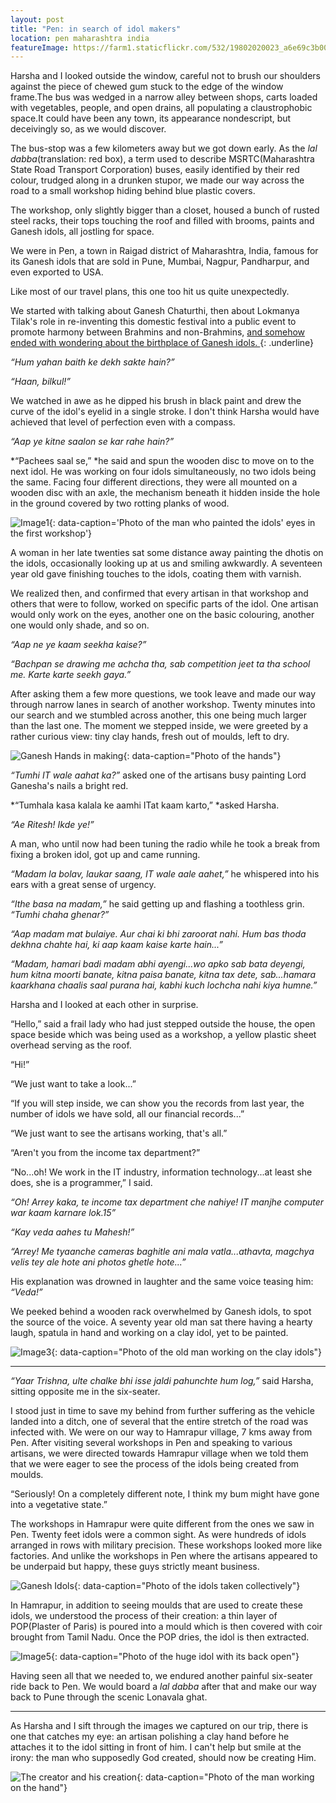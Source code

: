 ```yaml
---
layout: post
title: "Pen: in search of idol makers"
location: pen maharashtra india
featureImage: https://farm1.staticflickr.com/532/19802020023_a6e69c3b00_c.jpg
---
```


Harsha and I looked outside the window, careful not to brush our shoulders against the piece of chewed gum stuck to the edge of the window frame.The bus was wedged in a narrow alley between shops, carts loaded with vegetables, people, and open drains, all populating a claustrophobic space.It could have been any town, its appearance nondescript, but deceivingly so, as we would discover. 

The bus-stop was a few kilometers away but we got down early. As the *lal dabba*(translation: red box), a term used to describe MSRTC(Maharashtra State Road Transport Corporation) buses, easily identified by their red colour, trudged along in a drunken stupor, we made our way across the road to a small workshop hiding behind blue plastic covers. 

The workshop, only slightly bigger than a closet, housed a bunch of rusted steel racks, their tops touching the roof and filled with brooms, paints and Ganesh idols, all jostling for space.  

We were in Pen, a town in Raigad district of Maharashtra, India, famous for its Ganesh idols that are sold in Pune, Mumbai, Nagpur, Pandharpur, and even exported to USA.
	
Like most of our travel plans, this one too hit us quite unexpectedly.

We started with talking about Ganesh Chaturthi, then about Lokmanya Tilak's role in re-inventing this domestic festival into a public event to promote harmony between Brahmins and non-Brahmins, [and somehow ended with wondering about the birthplace of Ganesh idols. ](https://en.wikipedia.org/wiki/Ganesh_Chaturthi#History]){: .underline} 

*<span title="Can we sit here and watch while you work?">“Hum yahan baith ke dekh sakte hain?”</span>*

*<span title="Yes, sure!">“Haan, bilkul!”</span>*

We watched in awe as he dipped his brush in black paint and drew the curve of the idol's eyelid in a single stroke. I don't think Harsha would have achieved that level of perfection even with a compass.  
	
*<span title="How many years have you been doing this for?">“Aap ye kitne saalon se kar rahe hain?”</span>*

*<span title="For 25 years">“Pachees saal se,” </span>*he said and spun the wooden disc to move on to the next idol. He was working on four idols simultaneously, no two idols being the same. Facing four different directions, they were all mounted on a wooden disc with an axle, the mechanism beneath it hidden inside the hole in the ground covered by two rotting planks of wood. 

![Image1](http://placehold.it/1250x1050){: data-caption='Photo of the man who painted the idols' eyes in the first workshop'}

A woman in her late twenties sat some distance away painting the dhotis on the idols, occasionally looking up at us and smiling awkwardly. A 	seventeen year old gave finishing touches to the idols, coating them with varnish. 

We realized then, and confirmed that every artisan in that workshop and others that were to follow, worked on specific parts of the idol. One artisan would only work on the eyes, another one on the basic colouring, another one would only shade, and so on.  

*<span title="How did you learn to do this?">“Aap ne ye kaam seekha kaise?”</span>*

*<span title="I have been good at drawing right from my childhood days, used to win all competitions in school. I got a hang of it once I started working.">“Bachpan se drawing me achcha tha, sab competition jeet ta tha school me. Karte karte seekh gaya.”</span>*
	
After asking them a few more questions, we took leave and made our way through narrow lanes in search of another workshop. Twenty minutes into our search and we stumbled across another, this one being much larger than the last one. The moment we stepped inside, we were greeted by a rather curious view: tiny clay hands, fresh out of moulds, left to dry.  

![Ganesh Hands in making](https://farm1.staticflickr.com/556/19799579713_dfb34c7199_c.jpg){: data-caption="Photo of the hands"}

*<span title="Are you from IT?">“Tumhi IT wale aahat ka?”</span>* asked one of the artisans busy painting Lord Ganesha's nails a bright red.  

*<span title="How do you know that we work in IT??">“Tumhala kasa kalala ke aamhi ITat kaam karto,” </span>*asked Harsha.  	

*<span title="Ritesh! Come here!">“Ae Ritesh! Ikde ye!”</span>*

A man, who until now had been tuning the radio while he took a break from fixing a broken idol, got up and came running. 

*<span title="Tell madam to come soon, the IT people have come.">“Madam la bolav, laukar saang, IT wale aale aahet,”</span>* he whispered into his ears with a great sense of urgency.

*<span title="Why don't you sit here madam?">“Ithe basa na madam,”</span>* he said getting up and flashing a toothless grin. *<span title="Will you like to have some tea?">“Tumhi chaha ghenar?”</span>*

*<span title="Please don't call us madam. And there is no need to get tea either. We just want to see how you work...">“Aap madam mat bulaiye. Aur chai ki bhi zaroorat nahi. Hum bas thoda dekhna chahte hai, ki aap kaam kaise karte hain...” </span>*

*<span title="Madam, our madam (boss) will come in some time...she will tell you everything, how many idols we make, how much money we make, how much taxes we pay, everything...our workshop is forty years old, we don't do anything illegal.">“Madam, hamari badi madam abhi ayengi...wo apko sab bata deyengi, hum kitna moorti banate, kitna paisa banate, kitna tax dete, sab...hamara kaarkhana chaalis saal purana hai, kabhi kuch lochcha nahi kiya humne.”</span>*
	
Harsha and I looked at each other in surprise. 

“Hello,” said a frail lady who had just stepped outside the house, the open space beside which was being used as a workshop, a yellow plastic sheet overhead serving as the roof.  

“Hi!”

“We just want to take a look...”

“If you will step inside, we can show you the records from last year, the number of idols we have sold, all our financial records...”

“We just want to see the artisans working, that's all.”

“Aren't you from the income tax department?”

“No...oh! We work in the IT industry, information technology...at least she does, she is a programmer,” I said.

*<span title="Oh! Uncle, they are not from income tax department. IT implies people who work in the field of computers.">“Oh! Arrey kaka, te income tax department che nahiye! IT manjhe computer war kaam karnare lok.15”</span>*

*<span title="Mahesh, you are such a fool!">“Kay veda aahes tu Mahesh!” </span>*

*<span title="I saw their cameras and thought...remember the last time when they had come and taken photos...">“Arrey! Me tyaanche cameras baghitle ani mala vatla...athavta, magchya velis tey ale hote ani photos ghetle hote...” </span>*

His explanation was drowned in laughter and the same voice teasing him: *<span title="Fool!">“Veda!”</span>*

We peeked behind a wooden rack overwhelmed by Ganesh idols, to spot the source of the voice. A seventy year old man sat there having a hearty laugh, spatula in hand and working on a clay idol, yet to be painted. 

![Image3](http://placehold.it/750x550){: data-caption="Photo of the old man working on the clay idols"}

***
														 
*<span title="Trishna, I am pretty sure we would have reached faster walking backwards.">“Yaar Trishna, ulte chalke bhi isse jaldi pahunchte hum log,”</span>* said Harsha, sitting opposite me in the six-seater.
	
I stood just in time to save my behind from further suffering as the vehicle landed into a ditch, one of several that the entire stretch of the road was infected with. We were on our way to Hamrapur village, 7 kms away from Pen. After visiting several workshops in Pen and speaking to various artisans, we were directed towards Hamrapur village when we told them that we were eager to see the process of the idols being created from moulds. 

“Seriously! On a completely different note, I think my bum might have gone into a vegetative state.”

The workshops in Hamrapur were quite different from the ones we saw in Pen. Twenty feet idols were a common sight. As were hundreds of idols arranged in rows with military precision. These workshops looked more like factories. And unlike the workshops in Pen where the artisans appeared to be underpaid but happy, these guys strictly meant business.  

![Ganesh Idols](https://farm1.staticflickr.com/277/20411915602_c83cfb568b_c.jpg){: data-caption="Photo of the idols taken collectively"}

In Hamrapur, in addition to seeing moulds that are used to create these idols, we understood the process of their creation: a thin layer of POP(Plaster of Paris) is poured into a mould which is then covered with coir brought from Tamil Nadu. Once the POP dries, the idol is then extracted. 

![Image5](http://placehold.it/500x750){: data-caption="Photo of the huge idol with its back open"}

Having seen all that we needed to, we endured another painful six-seater ride back to Pen. We would board a *lal dabba* after that and make our way back to Pune through the scenic Lonavala ghat.   

***

As Harsha and I sift through the images we captured on our trip, there is one that catches my eye: an artisan polishing a clay hand before he attaches it to the idol sitting in front of him. I can't help but smile at the irony: the man who supposedly God created, should now be creating Him.

![The creator and his creation](https://farm1.staticflickr.com/278/20411915792_928140b68f_c.jpg){: data-caption="Photo of the man working on the hand"}